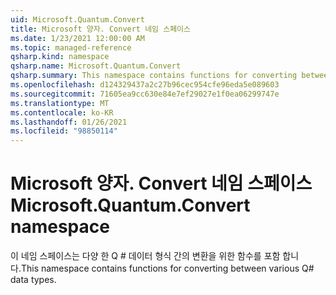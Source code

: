 ```yaml
---
uid: Microsoft.Quantum.Convert
title: Microsoft 양자. Convert 네임 스페이스
ms.date: 1/23/2021 12:00:00 AM
ms.topic: managed-reference
qsharp.kind: namespace
qsharp.name: Microsoft.Quantum.Convert
qsharp.summary: This namespace contains functions for converting between various Q# data types.
ms.openlocfilehash: d124329437a2c27b96cec954cfe96eda5e089603
ms.sourcegitcommit: 71605ea9cc630e84e7ef29027e1f0ea06299747e
ms.translationtype: MT
ms.contentlocale: ko-KR
ms.lasthandoff: 01/26/2021
ms.locfileid: "98850114"
---
```

# <a name="microsoftquantumconvert-namespace"></a><span data-ttu-id="79ff3-102">Microsoft 양자. Convert 네임 스페이스</span><span class="sxs-lookup"><span data-stu-id="79ff3-102">Microsoft.Quantum.Convert namespace</span></span>

<span data-ttu-id="79ff3-103">이 네임 스페이스는 다양 한 Q # 데이터 형식 간의 변환을 위한 함수를 포함 합니다.</span><span class="sxs-lookup"><span data-stu-id="79ff3-103">This namespace contains functions for converting between various Q# data types.</span></span>

